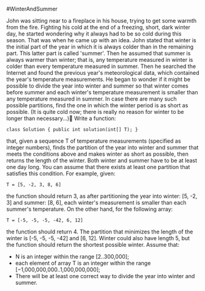#WinterAndSummer

John was sitting near to a fireplace in his house, trying to get some warmth from the fire. Fighting his cold at the end of a freezing, short, dark winter day, he started wondering why it always had to be so cold during this season. That was when he came up with an idea.
John stated that winter is the initial part of the year in which it is always colder than in the remaining part. This latter part is called 'summer'. Then he assumed that summer is always warmer than winter; that is, any temperature measured in winter is colder than every temperature measured in summer.
Then he searched the Internet and found the previous year's meteorological data, which contained the year's temperature measurements. He began to wonder if it might be possible to divide the year into winter and summer so that winter comes before summer and each winter's temperature measurement is smaller than any temperature measured in summer. In case there are many such possible partitions, find the one in which the winter period is as short as possible. (It is quite cold now; there is really no reason for winter to be longer than necessary...)
Write a function:

```class Solution { public int solution(int[] T); }```

that, given a sequence T of temperature measurements (specified as integer numbers), finds the partition of the year into winter and summer that meets the conditions above and makes winter as short as possible, then returns the length of the winter. Both winter and summer have to be at least one day long. You can assume that there exists at least one partition that satisfies this condition.
For example, given:

```T = [5, -2, 3, 8, 6]```

the function should return 3, as after partitioning the year into winter: [5, -2, 3] and summer: [8, 6], each winter's measurement is smaller than each summer's temperature.
On the other hand, for the following array:

```T = [-5, -5, -5, -42, 6, 12]```

the function should return 4. The partition that minimizes the length of the winter is [-5, -5, -5, -42] and [6, 12]. Winter could also have length 5, but the function should return the shortest possible winter.
Assume that:
* N is an integer within the range [2..300,000];
* each element of array T is an integer within the range [−1,000,000,000..1,000,000,000];
* There will be at least one correct way to divide the year into winter and summer.
